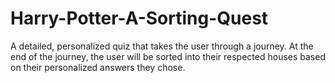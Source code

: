 # Harry-Potter-A-Sorting-Quest
A detailed, personalized quiz that takes the user through a journey. At the end of the journey, the user will be sorted into their respected houses based on their personalized answers they chose. 
